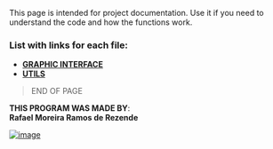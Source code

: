 This page is intended for project documentation. Use it if you need to understand the code and how the functions work.<br>
### List with links for each file:<br>
- **[GRAPHIC INTERFACE](https://upraggy.github.io/FOOD_DEV/Documentation/GRAPHIC_INTERFACE)**
- **[UTILS](https://upraggy.github.io/FOOD_DEV/Documentation/utils)**

> END OF PAGE
   


**THIS PROGRAM WAS MADE BY**:<br>
**Rafael Moreira Ramos de Rezende** 

 [![image](https://user-images.githubusercontent.com/100146657/159492505-d6134d9b-7d19-43ee-9e30-72be719d69f4.png)](https://www.linkedin.com/in/rafael-moreira-ramos-de-rezende-16420b21b/)
